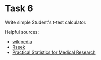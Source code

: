 # Task 6

Write simple Student's t-test calculator.

Helpful sources:
- [wikipedia](https://en.wikipedia.org/wiki/Student%27s_t-test)
- [Rseek](https://rseek.org/)
- [Practical Statistics for Medical Research](https://books.google.pl/books?id=Y5ebDwAAQBAJ&hl=pl&source=gbs_book_other_versions)
